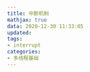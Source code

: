 ```yaml
---
title: 中断机制
mathjax: true
data: 2020-12-30 11:33:05
updated:
tags: 
- interrupt
categories:
- 多线程基础
---
```



